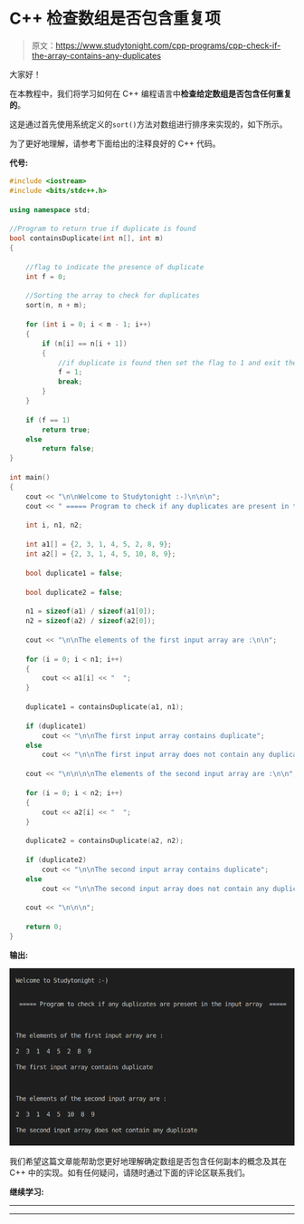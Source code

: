 # C++ 检查数组是否包含重复项

> 原文：<https://www.studytonight.com/cpp-programs/cpp-check-if-the-array-contains-any-duplicates>

大家好！

在本教程中，我们将学习如何在 C++ 编程语言中**检查给定数组是否包含任何重复的**。

这是通过首先使用系统定义的`sort()`方法对数组进行排序来实现的，如下所示。

为了更好地理解，请参考下面给出的注释良好的 C++ 代码。

**代号:**

```cpp
#include <iostream>
#include <bits/stdc++.h>

using namespace std;

//Program to return true if duplicate is found
bool containsDuplicate(int n[], int m)
{

    //flag to indicate the presence of duplicate
    int f = 0;

    //Sorting the array to check for duplicates
    sort(n, n + m);

    for (int i = 0; i < m - 1; i++)
    {
        if (n[i] == n[i + 1])
        {
            //if duplicate is found then set the flag to 1 and exit the loop
            f = 1;
            break;
        }
    }

    if (f == 1)
        return true;
    else
        return false;
}

int main()
{
    cout << "\n\nWelcome to Studytonight :-)\n\n\n";
    cout << " ===== Program to check if any duplicates are present in the input array  ===== \n\n";

    int i, n1, n2;

    int a1[] = {2, 3, 1, 4, 5, 2, 8, 9};
    int a2[] = {2, 3, 1, 4, 5, 10, 8, 9};

    bool duplicate1 = false;

    bool duplicate2 = false;

    n1 = sizeof(a1) / sizeof(a1[0]);
    n2 = sizeof(a2) / sizeof(a2[0]);

    cout << "\n\nThe elements of the first input array are :\n\n";

    for (i = 0; i < n1; i++)
    {
        cout << a1[i] << "  ";
    }

    duplicate1 = containsDuplicate(a1, n1);

    if (duplicate1)
        cout << "\n\nThe first input array contains duplicate";
    else
        cout << "\n\nThe first input array does not contain any duplicate";

    cout << "\n\n\n\nThe elements of the second input array are :\n\n";

    for (i = 0; i < n2; i++)
    {
        cout << a2[i] << "  ";
    }

    duplicate2 = containsDuplicate(a2, n2);

    if (duplicate2)
        cout << "\n\nThe second input array contains duplicate";
    else
        cout << "\n\nThe second input array does not contain any duplicate";

    cout << "\n\n\n";

    return 0;
} 
```

**输出:**

![C++ duplicate check](img/2bd35ae3bdaf3121396570329bf02247.png)

我们希望这篇文章能帮助您更好地理解确定数组是否包含任何副本的概念及其在 C++ 中的实现。如有任何疑问，请随时通过下面的评论区联系我们。

**继续学习:**

* * *

* * *